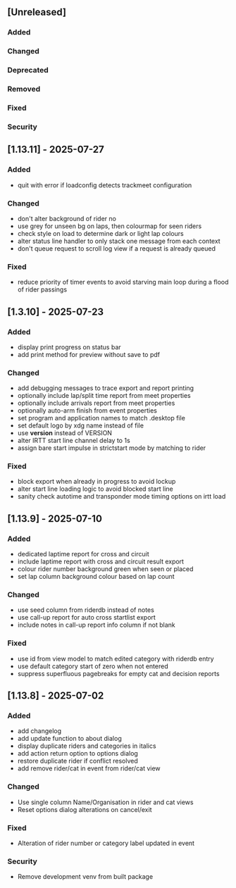 ## [Unreleased]

### Added

### Changed

### Deprecated

### Removed

### Fixed

### Security

## [1.13.11] - 2025-07-27

### Added

   - quit with error if loadconfig detects trackmeet configuration

### Changed

   - don't alter background of rider no
   - use grey for unseen bg on laps, then colourmap for seen riders
   - check style on load to determine dark or light lap colours
   - alter status line handler to only stack one message from each context
   - don't queue request to scroll log view if a request is already queued

### Fixed

   - reduce priority of timer events to avoid starving main loop
     during a flood of rider passings

## [1.3.10] - 2025-07-23

### Added

   - display print progress on status bar
   - add print method for preview without save to pdf

### Changed

   - add debugging messages to trace export and report printing
   - optionally include lap/split time report from meet properties
   - optionally include arrivals report from meet properties
   - optionally auto-arm finish from event properties
   - set program and application names to match .desktop file
   - set default logo by xdg name instead of file
   - use __version__ instead of VERSION
   - alter IRTT start line channel delay to 1s
   - assign bare start impulse in strictstart mode by matching to rider

### Fixed

   - block export when already in progress to avoid lockup
   - alter start line loading logic to avoid blocked start line
   - sanity check autotime and transponder mode timing options on irtt load

## [1.13.9] - 2025-07-10

### Added

   - dedicated laptime report for cross and circuit
   - include laptime report with cross and circuit result export
   - colour rider number background green when seen or placed
   - set lap column background colour based on lap count

### Changed

   - use seed column from riderdb instead of notes
   - use call-up report for auto cross startlist export
   - include notes in call-up report info column if not blank

### Fixed

   - use id from view model to match edited category with riderdb entry
   - use default category start of zero when not entered
   - suppress superfluous pagebreaks for empty cat and decision reports

## [1.13.8] - 2025-07-02

### Added

   - add changelog
   - add update function to about dialog
   - display duplicate riders and categories in italics
   - add action return option to options dialog
   - restore duplicate rider if conflict resolved
   - add remove rider/cat in event from rider/cat view

### Changed

   - Use single column Name/Organisation in rider and cat views
   - Reset options dialog alterations on cancel/exit

### Fixed

   - Alteration of rider number or category label updated in event

### Security

   - Remove development venv from built package
